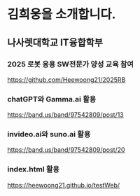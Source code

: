 # 김희웅을 소개합니다.
## 나사렛대학교 IT융합학부
### 2025 로봇 응용 SW전문가 양성 교육 참여
https://github.com/Heewoong21/2025RB
### chatGPT와 Gamma.ai 활용
https://band.us/band/97542809/post/13
### invideo.ai와 suno.ai 활용
https://band.us/band/97542809/post/20
### index.html 활용  
https://heewoong21.github.io/testWeb/

